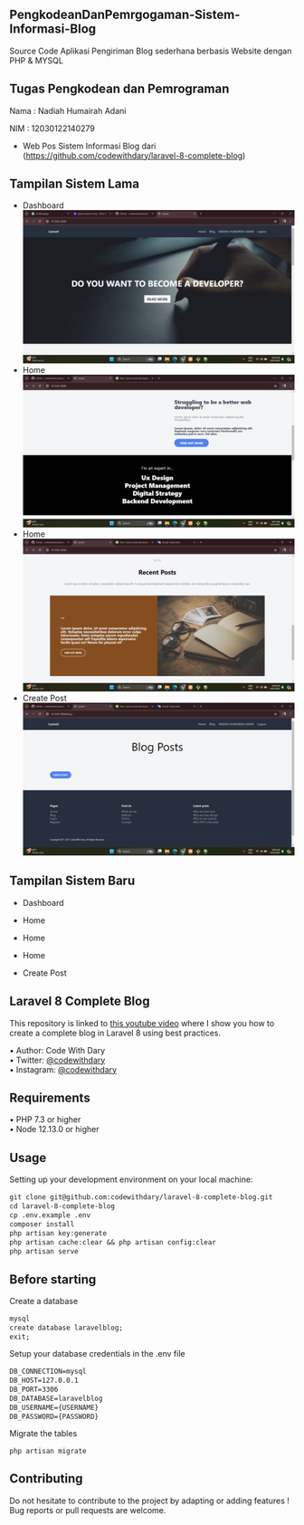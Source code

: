 ## PengkodeanDanPemrgogaman-Sistem-Informasi-Blog
Source Code Aplikasi Pengiriman Blog sederhana berbasis Website dengan PHP & MYSQL

## Tugas Pengkodean dan Pemrograman
Nama : Nadiah Humairah Adani

NIM : 12030122140279

- Web Pos Sistem Informasi Blog dari (https://github.com/codewithdary/laravel-8-complete-blog)

## Tampilan Sistem Lama
- Dashboard
![image](https://github.com/NadiahHumairahAdani/PengkodeandanPemograman-SistemInformasiBlog/blob/main/DASHBOARD%20LAMA.png)
- Home
![image](https://github.com/NadiahHumairahAdani/PengkodeandanPemograman-SistemInformasiBlog/blob/main/HOME%20LAMA.png)
- Home
![image](https://github.com/NadiahHumairahAdani/PengkodeandanPemograman-SistemInformasiBlog/blob/main/HOME%20LAMA%202.png)
- Create Post
![image](https://github.com/NadiahHumairahAdani/PengkodeandanPemograman-SistemInformasiBlog/blob/main/CREATE%20BLOG%20LAMA.png)

## Tampilan Sistem Baru
- Dashboard

- Home

- Home

- Home

- Create Post

## Laravel 8 Complete Blog

This repository is linked to [this youtube video](https://www.youtube.com/watch?v=HKJDLXsTr8A&t=4710s) where I show you how to create a complete blog in Laravel 8 using best practices.

•	Author: Code With Dary <br>
•	Twitter: [@codewithdary](https://twitter.com/codewithdary) <br>
•	Instagram: [@codewithdary](https://www.instagram.com/codewithdary/) <br>

## Requirements
•	PHP 7.3 or higher <br>
•	Node 12.13.0 or higher <br>

## Usage <br>
Setting up your development environment on your local machine: <br>
```
git clone git@github.com:codewithdary/laravel-8-complete-blog.git
cd laravel-8-complete-blog
cp .env.example .env
composer install
php artisan key:generate
php artisan cache:clear && php artisan config:clear
php artisan serve
```

## Before starting <br>
Create a database <br>
```
mysql
create database laravelblog;
exit;
```

Setup your database credentials in the .env file <br>
```
DB_CONNECTION=mysql
DB_HOST=127.0.0.1
DB_PORT=3306
DB_DATABASE=laravelblog
DB_USERNAME={USERNAME}
DB_PASSWORD={PASSWORD}
```

Migrate the tables
```
php artisan migrate
```

## Contributing
Do not hesitate to contribute to the project by adapting or adding features ! Bug reports or pull requests are welcome.

